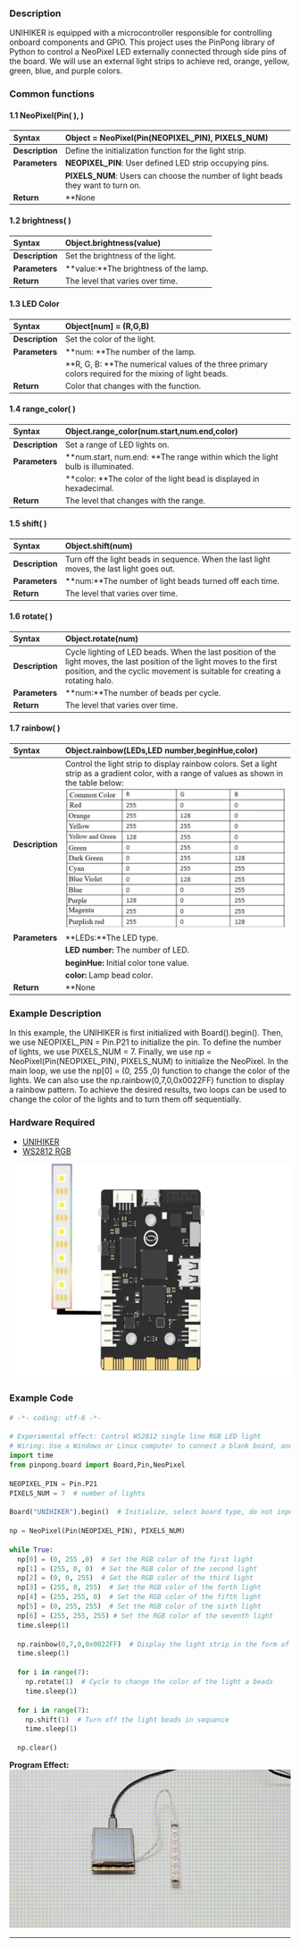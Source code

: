 ### **Description**
UNIHIKER is equipped with a microcontroller responsible for controlling onboard components and GPIO. This project uses the PinPong library of Python to control a NeoPixel LED externally connected through side pins of the board. We will use an external light strips to achieve red, orange, yellow, green, blue, and purple colors.
### **Common functions**

#### 1.1 NeoPixel(Pin( ),  )
| **Syntax**          | **Object = NeoPixel(Pin(NEOPIXEL_PIN), PIXELS_NUM)**      |   
| :--------------     | :--------------------      |
| **Description**     | Define the initialization function for the light strip.      |  
| **Parameters**      | **NEOPIXEL_PIN**: User defined LED strip occupying pins.   |  
|                     | **PIXELS_NUM**: Users can choose the number of light beads they want to turn on. |
| **Return**          | **None    |  


#### 1.2 brightness( )
| **Syntax**          | **Object.brightness(value)**       |   
| :--------------     | :--------------------      |
| **Description**     | Set the brightness of the light.      |  
| **Parameters**      | **value:**The brightness of the lamp.   |  
| **Return**          | The level that varies over time.    |  



#### 1.3 LED Color
| **Syntax**          | **Object[num] = (R,G,B)**       |   
| :--------------     | :--------------------      |
| **Description**     | Set the color of the light.     |  
| **Parameters**      | **num: **The number of the lamp.   |  
|                     | **R, G, B: **The numerical values of the three primary colors required for the mixing of light beads. |
| **Return**          | Color that changes with the function.    |  



#### 1.4 range_color( )
| **Syntax**          | **Object.range_color(num.start,num.end,color)**       |   
| :--------------     | :--------------------      |
| **Description**     | Set a range of LED lights on.      |  
| **Parameters**      | **num.start, num.end: **The range within which the light bulb is illuminated.   | 
|                     | **color: **The color of the light bead is displayed in hexadecimal. |
| **Return**          | The level that changes with the range.    |  



#### 1.5 shift( )
| **Syntax**          | **Object.shift(num)**       |   
| :--------------     | :--------------------      |
| **Description**     | Turn off the light beads in sequence. When the last light moves, the last light goes out.      |  
| **Parameters**      | **num:**The number of light beads turned off each time.   |  
| **Return**          | The level that varies over time.    |  


#### 1.6 rotate( )
| **Syntax**          | **Object.rotate(num)**      |   
| :--------------     | :--------------------      |
| **Description**     | Cycle lighting of LED beads. When the last position of the light moves, the last position of the light moves to the first position, and the cyclic movement is suitable for creating a rotating halo.      |  
| **Parameters**      | **num:**The number of beads per cycle.   |  
| **Return**          | The level that varies over time.   |  


#### 1.7 rainbow( )
| **Syntax**          | **Object.rainbow(LEDs,LED number,beginHue,color)**      |   
| :--------------     | :--------------------      |
| **Description**     | Control the light strip to display rainbow colors. Set a light strip as a gradient color, with a range of values as shown in the table below:![image.png](img/4_LED_Strip/1723099872034-38bef14c-28d6-4e94-8dba-5058bd425519.png)      |  
| **Parameters**      | **LEDs:**The LED type.   |  
|                     | **LED number:** The number of LED. |
|                     | **beginHue:** Initial color tone value. |
|                     | **color:** Lamp bead color. |
| **Return**          | **None    |  







### **Example Description**
In this example, the UNIHIKER is first initialized with Board().begin(). Then, we use NEOPIXEL_PIN = Pin.P21 to initialize the pin. To define the number of lights, we use PIXELS_NUM = 7. Finally, we use np = NeoPixel(Pin(NEOPIXEL_PIN), PIXELS_NUM) to initialize the NeoPixel. In the main loop, we use the np[0] = (0, 255 ,0) function to change the color of the lights. We can also use the np.rainbow(0,7,0,0x0022FF) function to display a rainbow pattern. To achieve the desired results, two loops can be used to change the color of the lights and to turn them off sequentially.
### **Hardware Required**

- [UNIHIKER](https://www.dfrobot.com/product-2691.html)
- [WS2812 RGB](https://www.dfrobot.com.cn/goods-2629.html)

![](img/4_LED_Strip/1720151071965-9ea00f50-9a4f-46b7-801e-1c4a6425cce5.png)
### **Example Code**
```python
# -*- coding: utf-8 -*-

# Experimental effect: Control WS2812 single line RGB LED light
# Wiring: Use a Windows or Linux computer to connect a blank board, and connect the ws2812 light to the p21 port
import time
from pinpong.board import Board,Pin,NeoPixel

NEOPIXEL_PIN = Pin.P21
PIXELS_NUM = 7  # number of lights

Board("UNIHIKER").begin()  # Initialize, select board type, do not input board type for automatic recognition

np = NeoPixel(Pin(NEOPIXEL_PIN), PIXELS_NUM)

while True:
  np[0] = (0, 255 ,0)  # Set the RGB color of the first light
  np[1] = (255, 0, 0)  # Set the RGB color of the second light
  np[2] = (0, 0, 255)  # Set the RGB color of the third light
  np[3] = (255, 0, 255)  # Set the RGB color of the forth light
  np[4] = (255, 255, 0)  # Set the RGB color of the fifth light
  np[5] = (0, 255, 255)  # Set the RGB color of the sixth light
  np[6] = (255, 255, 255) # Set the RGB color of the seventh light
  time.sleep(1)

  np.rainbow(0,7,0,0x0022FF)  # Display the light strip in the form of a rainbow
  time.sleep(1)

  for i in range(7):
    np.rotate(1)  # Cycle to change the color of the light a beads
    time.sleep(1)

  for i in range(7):
    np.shift(1)  # Turn off the light beads in sequence
    time.sleep(1)

  np.clear()
```
**Program Effect:**
![](img/4_LED_Strip/1721282070837-c76388ff-0d8b-4a56-982b-593a09caea0b.gif)


---

